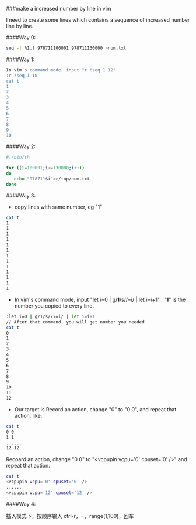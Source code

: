 ###make a increased number by line in vim

I need to create some lines which contains a sequence of increased number line by line.

####Way 0:
```sh
seq -f %1.f 978711100001 978711130000 >num.txt
```
####Way 1:
```sh
In vim's command mode, input "r !seq 1 12".
:r !seq 1 10
cat t
1
2
3
4
5
6
7
8
9
10
```
####Way 2:
```sh
#!/bin/sh

for ((i=100001;i<=130000;i++))
do
   echo "978711$i">>/tmp/num.txt
done
```

####Way 3:
- copy lines with same number, eg "1"
```sh
cat t
1
1
1
1
1
1
1
1
1
1
1
1
1
```

- In vim's command mode, input "let i=0 | g/**1**/s//\=i/ | let i=i+1" . "**1**" is the number you copied to every line.
```sh
:let i=0 | g/1/s//\=i/ | let i=i+1
// After that command, you will get number you needed
cat t
0
1
2
3
4
5
6
7
8
9
10
11
12

```
- Our target is <vcpupin vcpu='0' cpuset='0' />
Record an action, change "0" to "0 0", and repeat that action. like:
```sh
cat t 
0 0
1 1
......
12 12
```
Recoard an action, change "0 0" to "\<vcpupin vcpu='0' cpuset='0' /\>" and repeat that action.
```sh
cat t 
<vcpupin vcpu='0' cpuset='0' />
......
<vcpupin vcpu='12' cpuset='12' />
```


####Way 4:

插入模式下，按顺序输入 ctrl-r，=，range(1,100)，回车
